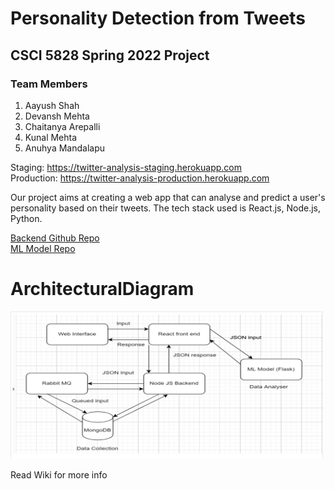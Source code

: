 # Personality Detection from Tweets

## CSCI 5828 Spring 2022 Project

### Team Members

1. Aayush Shah
2. Devansh Mehta
3. Chaitanya Arepalli
4. Kunal Mehta
5. Anuhya Mandalapu

Staging:
https://twitter-analysis-staging.herokuapp.com</br>
Production:
https://twitter-analysis-production.herokuapp.com

Our project aims at creating a web app that can analyse and predict a user's personality based on their tweets. The tech stack used is React.js, Node.js, Python.

[Backend Github Repo](https://github.com/aayushshahh/backend-twitter-analysis) <br>
[ML Model Repo](https://github.com/kunakl07/personalityDetection)

# ArchitecturalDiagram

<img src="Architectural-Diagram-updated.png" width="500"/>

Read Wiki for more info
